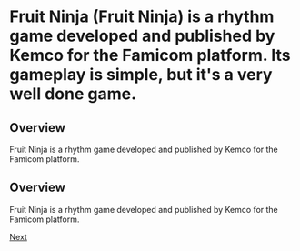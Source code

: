 # Fruit Ninja (Fruit Ninja) is a rhythm game developed and published by Kemco for the Famicom platform. Its gameplay is simple, but it's a very well done game.

## Overview

Fruit Ninja is a rhythm game developed and published by Kemco for the Famicom platform.

## Overview

Fruit Ninja is a rhythm game developed and published by Kemco for the Famicom platform.

[Next](399.md)